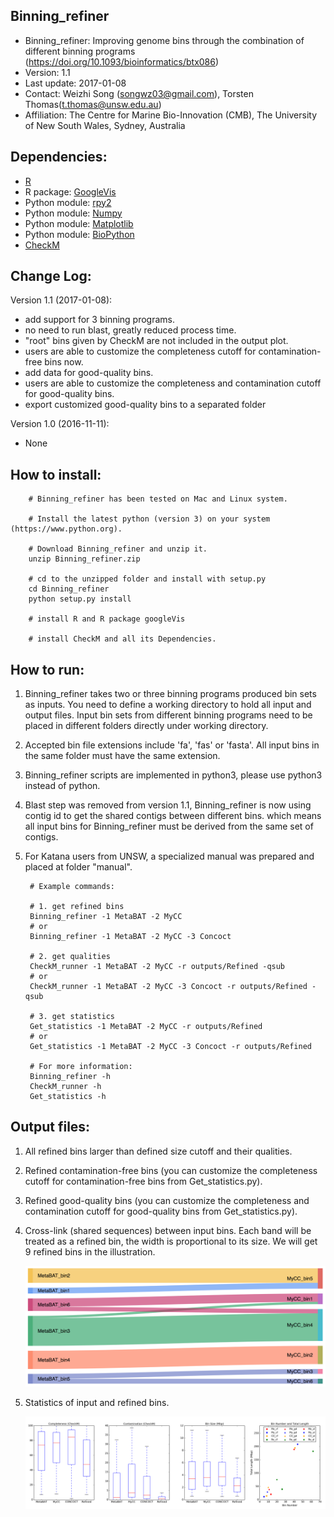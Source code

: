 Binning_refiner
---

+ Binning_refiner: Improving genome bins through the combination of different binning programs (https://doi.org/10.1093/bioinformatics/btx086)
+ Version: 1.1
+ Last update: 2017-01-08
+ Contact: Weizhi Song (songwz03@gmail.com), Torsten Thomas(t.thomas@unsw.edu.au)
+ Affiliation: The Centre for Marine Bio-Innovation (CMB), The University of New South Wales, Sydney, Australia

Dependencies:
---

+ [R](https://www.r-project.org)
+ R package: [GoogleVis](https://github.com/mages/googleVis#googlevis)
+ Python module: [rpy2](http://rpy2.bitbucket.org)
+ Python module: [Numpy](http://www.numpy.org)
+ Python module: [Matplotlib](http://matplotlib.org)
+ Python module: [BioPython](https://github.com/biopython/biopython.github.io/)
+ [CheckM](http://ecogenomics.github.io/CheckM/)

Change Log:
---
Version 1.1 (2017-01-08):
+ add support for 3 binning programs.
+ no need to run blast, greatly reduced process time.
+ "root" bins given by CheckM are not included in the output plot.
+ users are able to customize the completeness cutoff for contamination-free bins now.
+ add data for good-quality bins.
+ users are able to customize the completeness and contamination cutoff for good-quality bins.
+ export customized good-quality bins to a separated folder

Version 1.0 (2016-11-11):
+ None

How to install:
---
        # Binning_refiner has been tested on Mac and Linux system.

        # Install the latest python (version 3) on your system (https://www.python.org).

        # Download Binning_refiner and unzip it.
        unzip Binning_refiner.zip

        # cd to the unzipped folder and install with setup.py
        cd Binning_refiner
        python setup.py install

        # install R and R package googleVis

        # install CheckM and all its Dependencies.

How to run:
---

1. Binning_refiner takes two or three binning programs produced bin sets as inputs. You need to define a working directory to
hold all input and output files. Input bin sets from different binning programs need to be placed in different folders
directly under working directory.

1. Accepted bin file extensions include 'fa', 'fas' or 'fasta'. All input bins in the same folder must have the same extension.

1. Binning_refiner scripts are implemented in python3, please use python3 instead of python.

1. Blast step was removed from version 1.1, Binning_refiner is now using contig id to get the shared contigs between
different bins. which means all input bins for Binning_refiner must be derived from the same set of contigs.

1. For Katana users from UNSW, a specialized manual was prepared and placed at folder "manual".


        # Example commands:

        # 1. get refined bins
        Binning_refiner -1 MetaBAT -2 MyCC
        # or
        Binning_refiner -1 MetaBAT -2 MyCC -3 Concoct

        # 2. get qualities
        CheckM_runner -1 MetaBAT -2 MyCC -r outputs/Refined -qsub
        # or
        CheckM_runner -1 MetaBAT -2 MyCC -3 Concoct -r outputs/Refined -qsub

        # 3. get statistics
        Get_statistics -1 MetaBAT -2 MyCC -r outputs/Refined
        # or
        Get_statistics -1 MetaBAT -2 MyCC -3 Concoct -r outputs/Refined

        # For more information:
        Binning_refiner -h
        CheckM_runner -h
        Get_statistics -h


Output files:
---

1. All refined bins larger than defined size cutoff and their qualities.

1. Refined contamination-free bins (you can customize the completeness cutoff for contamination-free bins from Get_statistics.py).

1. Refined good-quality bins (you can customize the completeness and contamination cutoff for good-quality bins from Get_statistics.py).

1. Cross-link (shared sequences) between input bins. Each band will be treated as a refined bin, the width is proportional to its size. We will get 9 refined bins in the illustration.

    ![Sankey_plot](images/sankey_plot.jpg)

1. Statistics of input and refined bins.

    ![Statistics](images/statistics.png)
